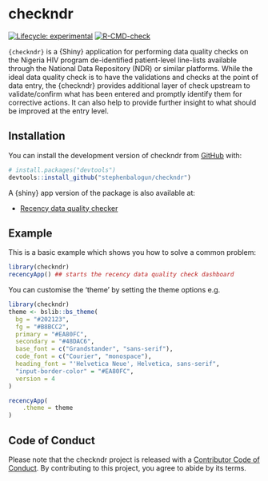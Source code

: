 
<!-- README.md is generated from README.Rmd. Please edit that file -->

# checkndr

<!-- badges: start -->

[![Lifecycle:
experimental](https://img.shields.io/badge/lifecycle-experimental-orange.svg)](https://lifecycle.r-lib.org/articles/stages.html#experimental)
[![R-CMD-check](https://github.com/stephenbalogun/checkndr/actions/workflows/R-CMD-check.yaml/badge.svg)](https://github.com/stephenbalogun/checkndr/actions/workflows/R-CMD-check.yaml)
<!-- badges: end -->

`{checkndr}` is a {Shiny} application for performing data quality checks
on the Nigeria HIV program de-identified patient-level line-lists
available through the National Data Repository (NDR) or similar
platforms. While the ideal data quality check is to have the validations
and checks at the point of data entry, the {checkndr} provides
additional layer of check upstream to validate/confirm what has been
entered and promptly identify them for corrective actions. It can also
help to provide further insight to what should be improved at the entry
level.

## Installation

You can install the development version of checkndr from
[GitHub](https://github.com/) with:

``` r
# install.packages("devtools")
devtools::install_github("stephenbalogun/checkndr")
```

A {shiny} app version of the package is also available at:

- [Recency data quality
  checker](https://4gates.shinyapps.io/recencyApp/)

## Example

This is a basic example which shows you how to solve a common problem:

``` r
library(checkndr)
recencyApp() ## starts the recency data quality check dashboard
```

You can customise the ‘theme’ by setting the theme options e.g.

``` r
library(checkndr)
theme <- bslib::bs_theme(
  bg = "#202123",
  fg = "#B8BCC2",
  primary = "#EA80FC",
  secondary = "#48DAC6",
  base_font = c("Grandstander", "sans-serif"),
  code_font = c("Courier", "monospace"),
  heading_font = "'Helvetica Neue', Helvetica, sans-serif",
  "input-border-color" = "#EA80FC",
  version = 4
)

recencyApp(
    .theme = theme
)
```

## Code of Conduct

Please note that the checkndr project is released with a [Contributor
Code of
Conduct](https://contributor-covenant.org/version/2/1/CODE_OF_CONDUCT.html).
By contributing to this project, you agree to abide by its terms.
